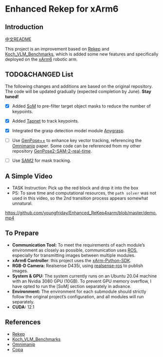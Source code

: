 # Enhanced Rekep for xArm6

## Introduction
[中文README](https://github.com/youngfriday/Enhanced_ReKep4xarm/blob/master/README_CHN.md)

This project is an improvement based on [Rekep](https://github.com/huangwl18/ReKep) and [Koch_VLM_Benchmarks](https://github.com/Quest2GM/Koch_VLM_Benchmarks), which is added some new features and specifically deployed on the [xArm6](https://www.ufactory.cc/xarm-collaborative-robot/) robotic arm.

## TODO&CHANGED List

The following changes and additions are based on the original repository. The code will be updated gradually (expected completion by June). **Stay tuned!**

- [x] Added [SoM](https://github.com/microsoft/SoM) to pre-filter target object masks to reduce the number of keypoints.

- [x] Added [Tapnet](https://github.com/google-deepmind/tapnet) to track keypoints.

- [x] Integrated the grasp detection model module [Anygrasp](https://github.com/graspnet/anygrasp_sdk).

- [ ] Use [GenPose++](https://github.com/Omni6DPose/GenPose2) to enhance key vector tracking, referencing the [Omnimanip](https://github.com/pmj110119/OmniManip) paper. Some code can be referenced from my other repository [GenPose2-SAM-2-real-time](https://github.com/youngfriday/GenPose2-SAM-2-real-time).

- [ ] Use [SAM2]() for mask tracking.

## A Simple Video

- TASK Instruction: Pick up the red block and drop it into the box
- PS: To save time and computational resources, the `path solver` was not used in this video, so the 2nd transition process appears somewhat unnatural.

https://github.com/youngfriday/Enhanced_ReKep4xarm/blob/master/demo.mp4

## To Prepare

- **Communication Tool:** To meet the requirements of each module’s environment as closely as possible, communication uses [ROS](https://www.ros.org/), especially for transmitting images between multiple modules.
- **xArm6 Controller**: this project uses the [xArm-Python-SDK](https://github.com/xArm-Developer/xArm-Python-SDK).
- **RGB-D Camera:** Realsense D435i, using [realsense-ros](https://github.com/IntelRealSense/realsense-ros) to publish images.
- **System & GPU:** The system currently runs on an Ubuntu 20.04 machine with an Nvidia 3080 GPU (10GB). To prevent GPU memory overflow, I have opted to run the [SoM] section separately in advance.
- **Environment:** The environment for each submodule should strictly follow the original project’s configuration, and all modules will run separately.
- **CUDA:** 12.1

## References

- [Rekep](https://github.com/huangwl18/ReKep)
- [Koch_VLM_Benchmarks](https://github.com/Quest2GM/Koch_VLM_Benchmarks)
- [Omnimanip](https://github.com/pmj110119/OmniManip)
- [Copa](https://github.com/HaoxuHuang/copa)